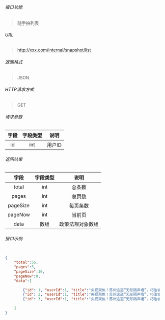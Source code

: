 ###### 接口功能

> 随手拍列表

###### URL

> http://xxx.com/internal/snapshot/list

###### 返回格式

> JSON

###### HTTP请求方式

> GET

###### 请求参数
>
|字段|字段类型|说明|
| :-----: |  :-----: | :-----: |
|id|int|用户ID|

###### 返回结果
>
|字段|字段类型|说明|
| :-----: |  :-----: | :-----: |
|total|int|总条数|
|pages|int|总页数|
|pageSize|int|每页条数|
|pageNow|int|当前页|
|data|数组|政策法规对象数组|

###### 接口示例

```JSON

{
    "total":56, 
    "pages":5, 
    "pageSize":10,
    "pageNow":0,
    "data":[
    
        {"id": 1, "userId":1, "title":"央视聚焦！苏州这道“无形隔声墙”，巧治城市噪声污染", "date":"2022/04/12"},
        {"id": 2, "userId":1, "title":"央视聚焦！苏州这道“无形隔声墙”，巧治城市噪声污染", "date":"2022/04/12"}, 
        {"id": 3, "userId":1, "title":"央视聚焦！苏州这道“无形隔声墙”，巧治城市噪声污染", "date":"2022/04/12"}
    
    ]
}

```
